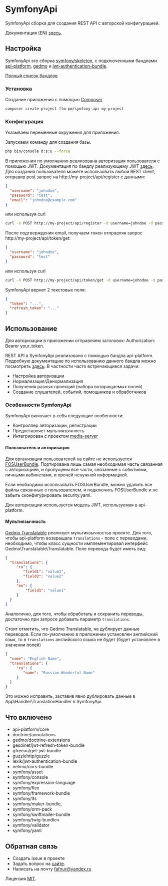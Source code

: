 # SymfonyApi

SymfonyApi сборка для создания REST API с авторской конфигурацией. 

Документация (EN) [здесь][doc].

## Настройка

SymfonyApi это сборка [symfony/skeleton][symfonySkeleton], с подключенными бандлами 
[api-platform][apiPlatform], [gedmo][gedmo] и [jwt-authentication-bundle][jwt].

[Полный список бандлов](#bundles) 

### Установка

Создание приложения с помощью [Composer][composer]
```bash
composer create-project ftm-pm/symfony-api my-project
```

### Конфигурация

Указываем переменные окружения для приложения.

Запускаем команду для создания базы. 
```bash
php bin/console d:s:u --force
```

В приложении по умолчанию реализована авторизация пользователя с помощью JWT. Документация по бандлу реализующему 
 JWT [здесь][jwt]. 
Для создания пользователя можете использовать любой REST client, отправив post запрос 
на http://my-project/api/register с данными:
```json
{
  "username": "johndoe",
  "password": "test",
  "email": "johndoe@example.com"
}
```

или используя curl
```bash
curl -X POST http://my-project/api/register -d username=johndoe -d password=test -d email=johndoe@example.com
```
После подтверждения email, получаем токен отправляя запрос http://my-project/api/token/get:
```json
{
  "username": "johndoe",
  "password": "test"
}
```

или используя curl
```bash
curl -X POST http://my-project/api/token/get -d username=johndoe -d password=test
```

SymfonyApi вернет 2 текстовых поля: 
```json
{
  "token": "...",
  "refresh_token": "..."
}
```

## Использование

Для авторизации в приложении отправляем заголовок: Authorization: Bearer your_token.

REST API в SymfonyApi реализовано с помощью бандла api-platform. Подробную документацию по 
использованию данного бандла можно посмотреть [здесь][apiPlatformDoc]. 
В частности часто встречающиеся задачи:
* Настройка авторизации
* Нормализация/Денормализация
* Получения разных проекций (набора возвращаемых полей)
* Создание слушателей, событий, помощников и обработчиков

### Особенности SymfonyApi

SymfonyApi включает в себя следующие особенности:
* Контроллер авторизации, регистрации
* Предоставляет мультиязычность
* Интегрирован с проектом [media-server][mediaServer]

#### Пользователь и авторизация

Для организации пользователей на сайте не используется [FOSUserBundle][fosUser]. Портирована лишь самая необходимая часть 
связанная с авторизацией, и пропущены все части, связанные с событиями, личными кабинетами, и прочей
ненужной информацией.

Если необходимо использовать FOSUserBundle, можно удалить все файлы связанные с пользователем, и 
подключить FOSUserBundle и не забыть сконфигурировать security.yaml.

Для авторизации используется модель JWT, используемая в api-platform.

#### Мультиязычность

[Gedmo Translatable][gedmoTtranslatable] реализует мультиязычностьв проекте. Для того, чтобы
api-platform возвращала ``translations`` - поле c переводами, необходимо, чтобы класс сущности
имплементировал интерфейс Gedmo\Translatable\Translatable.  Поле перевода будет иметь вид:
```json
{
  "translations": {
     "ru": {
        "field1": "value1",
        "field2": "value2"
     },
     "en": {
         "field1": "value1"
     }
  }
}
``` 

Аналогично, для того, чтобы обработать и сохранить переводы, достаточно при запросе добавить
параметр ``translations``.

Стоит отметить, что Gedmo Translatable, не дублирует данные переводов. Если по-умолчанию в приложении
установлен английский язык, то в ``translations`` английского языка не будет (будет установлен в значении полей)
```json
{
  "name": "English Name",
  "translations": {
     "ru": {
        "name": "Russian Wonderful Name"
     }
  }
}
``` 
Это можно исправить, заставив явно дублировать данные в App\Handler\TranslationHandler в SymfonyApi. 

<a name="bundles"><h2>Что включено</h2></a>
* api-platform/core
* doctrine/annotations
* gedmo/doctrine-extensions
* gesdinet/jwt-refresh-token-bundle
* gfreeau/get-jwt-bundle
* guzzlehttp/guzzle
* lexik/jwt-authentication-bundle
* nelmio/cors-bundle
* symfony/asset
* symfony/console
* symfony/expression-language
* symfony/flex
* symfony/framework-bundle
* symfony/lts
* symfony/maker-bundle,
* symfony/orm-pack
* symfony/swiftmailer-bundle
* symfony/twig-bundleч
* symfony/validator
* symfony/yaml
         
## Обратная связь
 
* Создать issue в проекте
* Задать вопрос на [сайте](https://ftm.pm).
* Написать на почту fafnur@yandex.ru

Лицензия [MIT][license].

[symfonySkeleton]: https://github.com/symfony/skeleton
[apiPlatform]: https://github.com/api-platform/api-platform
[apiPlatformDoc]: https://api-platform.com/docs/core
[doc]: https://github.com/ftm-pm/symfony-api/blob/master/README.md
[gedmo]: https://github.com/Atlantic18/DoctrineExtensions
[gedmoTtranslatable]: https://github.com/Atlantic18/DoctrineExtensions/blob/v2.4.x/doc/translatable.md
[jwt]: https://github.com/lexik/LexikJWTAuthenticationBundle
[composer]: https://getcomposer.org/
[license]: https://github.com/ftm-pm/media-server/blob/master/LICENSE.txt
[mediaServer]: https://github.com/ftm-pm/media-server
[fosUser]: https://github.com/FriendsOfSymfony/FOSUserBundle
